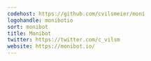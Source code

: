 ```yaml
---
codehost: https://github.com/cvilsmeier/moni
logohandle: monibotio
sort: monibot
title: Monibot
twitter: https://twitter.com/c_vilsm
website: https://monibot.io/
---
```

